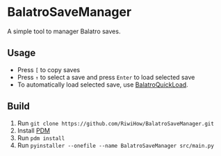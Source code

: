 # BalatroSaveManager
A simple tool to manager Balatro saves.

## Usage
- Press `[` to copy saves
- Press `↑` to select a save and press `Enter` to load selected save
- To automatically load selected save, use [BalatroQuickLoad](https://github.com/TsunamiinFantasy/BalatroQuickLoad).


## Build
1. Run `git clone https://github.com/RiwiHow/BalatroSaveManager.git`
2. Install [PDM](https://github.com/pdm-project/pdm)
3. Run `pdm install`
4. Run `pyinstaller --onefile --name BalatroSaveManager src/main.py`